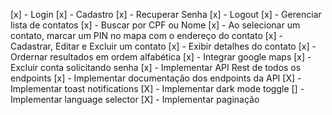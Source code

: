 [x] - Login
[x] - Cadastro
[x] - Recuperar Senha
[x] - Logout
[x] - Gerenciar lista de contatos
[x] - Buscar por CPF ou Nome
[x] - Ao selecionar um contato, marcar um PIN no mapa com o endereço do contato
[x] - Cadastrar, Editar e Excluir um contato
[x] - Exibir detalhes do contato
[x] - Ordernar resultados em ordem alfabética
[x] - Integrar google maps
[x] - Excluir conta solicitando senha
[x] - Implementar API Rest de todos os endpoints
[x] - Implementar documentação dos endpoints da API
[X] - Implementar toast notifications
[X] - Implementar dark mode toggle
[] - Implementar language selector
[X] - Implementar paginação

